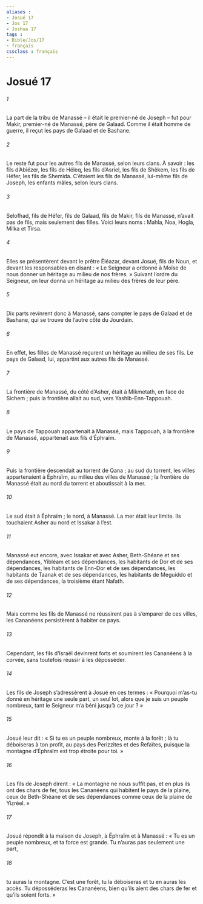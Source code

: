 ```yaml
---
aliases : 
- Josué 17
- Jos 17
- Joshua 17
tags : 
- Bible/Jos/17
- français
cssclass : français
---
```


# Josué 17

###### 1
La part de la tribu de Manassé – il était le premier-né de Joseph – fut pour Makir, premier-né de Manassé, père de Galaad. Comme il était homme de guerre, il reçut les pays de Galaad et de Bashane.
###### 2
Le reste fut pour les autres fils de Manassé, selon leurs clans. À savoir : les fils d’Abiézer, les fils de Héleq, les fils d’Asriel, les fils de Shèkem, les fils de Héfer, les fils de Shemida. C’étaient les fils de Manassé, lui-même fils de Joseph, les enfants mâles, selon leurs clans.
###### 3
Selofhad, fils de Héfer, fils de Galaad, fils de Makir, fils de Manassé, n’avait pas de fils, mais seulement des filles. Voici leurs noms : Mahla, Noa, Hogla, Milka et Tirsa.
###### 4
Elles se présentèrent devant le prêtre Éléazar, devant Josué, fils de Noun, et devant les responsables en disant : « Le Seigneur a ordonné à Moïse de nous donner un héritage au milieu de nos frères. » Suivant l’ordre du Seigneur, on leur donna un héritage au milieu des frères de leur père.
###### 5
Dix parts revinrent donc à Manassé, sans compter le pays de Galaad et de Bashane, qui se trouve de l’autre côté du Jourdain.
###### 6
En effet, les filles de Manassé reçurent un héritage au milieu de ses fils. Le pays de Galaad, lui, appartint aux autres fils de Manassé.
###### 7
La frontière de Manassé, du côté d’Asher, était à Mikmetath, en face de Sichem ; puis la frontière allait au sud, vers Yashib-Enn-Tappouah.
###### 8
Le pays de Tappouah appartenait à Manassé, mais Tappouah, à la frontière de Manassé, appartenait aux fils d’Éphraïm.
###### 9
Puis la frontière descendait au torrent de Qana ; au sud du torrent, les villes appartenaient à Éphraïm, au milieu des villes de Manassé ; la frontière de Manassé était au nord du torrent et aboutissait à la mer.
###### 10
Le sud était à Éphraïm ; le nord, à Manassé. La mer était leur limite. Ils touchaient Asher au nord et Issakar à l’est.
###### 11
Manassé eut encore, avec Issakar et avec Asher, Beth-Shéane et ses dépendances, Yibléam et ses dépendances, les habitants de Dor et de ses dépendances, les habitants de Enn-Dor et de ses dépendances, les habitants de Taanak et de ses dépendances, les habitants de Meguiddo et de ses dépendances, la troisième étant Nafath.
###### 12
Mais comme les fils de Manassé ne réussirent pas à s’emparer de ces villes, les Cananéens persistèrent à habiter ce pays.
###### 13
Cependant, les fils d’Israël devinrent forts et soumirent les Cananéens à la corvée, sans toutefois réussir à les déposséder.
###### 14
Les fils de Joseph s’adressèrent à Josué en ces termes : « Pourquoi m’as-tu donné en héritage une seule part, un seul lot, alors que je suis un peuple nombreux, tant le Seigneur m’a béni jusqu’à ce jour ? »
###### 15
Josué leur dit : « Si tu es un peuple nombreux, monte à la forêt ; là tu déboiseras à ton profit, au pays des Perizzites et des Refaïtes, puisque la montagne d’Éphraïm est trop étroite pour toi. »
###### 16
Les fils de Joseph dirent : « La montagne ne nous suffit pas, et en plus ils ont des chars de fer, tous les Cananéens qui habitent le pays de la plaine, ceux de Beth-Shéane et de ses dépendances comme ceux de la plaine de Yizréel. »
###### 17
Josué répondit à la maison de Joseph, à Éphraïm et à Manassé : « Tu es un peuple nombreux, et ta force est grande. Tu n’auras pas seulement une part,
###### 18
tu auras la montagne. C’est une forêt, tu la déboiseras et tu en auras les accès. Tu déposséderas les Cananéens, bien qu’ils aient des chars de fer et qu’ils soient forts. »

